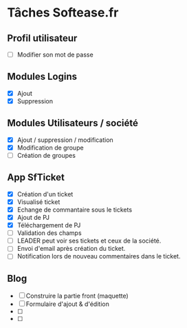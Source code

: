 # Tâches Softease.fr

## Profil utilisateur
- [ ] Modifier son mot de passe

## Modules Logins
- [x] Ajout
- [x] Suppression

## Modules Utilisateurs / société
- [x] Ajout / suppression / modification
- [x] Modification de groupe
- [ ] Création de groupes

## App SfTicket
- [x] Création d'un ticket
- [x] Visualisé ticket
- [x] Echange de commantaire sous le tickets
- [x] Ajout de PJ
- [x] Téléchargement de PJ
- [ ] Validation des champs
- [ ] LEADER peut voir ses tickets et ceux de la société.
- [ ] Envoi d'email après création du ticket.
- [ ] Notification lors de nouveau commentaires dans le ticket.

## Blog
- [ ] Construire la partie front (maquette)
- [ ] Formulaire d'ajout & d'édition
- [ ] 
- [ ] 
